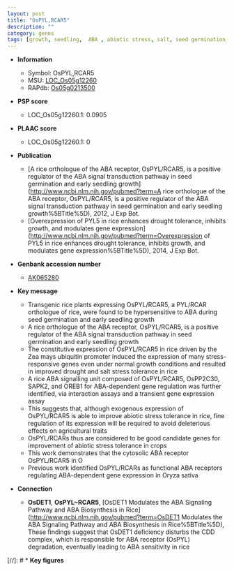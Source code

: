 ```yaml
---
layout: post
title: "OsPYL,RCAR5"
description: ""
category: genes
tags: [growth, seedling,  ABA , abiotic stress, salt, seed germination, drought, salt stress]
---
```


* **Information**  
    + Symbol: OsPYL,RCAR5  
    + MSU: [LOC_Os05g12260](http://rice.plantbiology.msu.edu/cgi-bin/ORF_infopage.cgi?orf=LOC_Os05g12260)  
    + RAPdb: [Os05g0213500](http://rapdb.dna.affrc.go.jp/viewer/gbrowse_details/irgsp1?name=Os05g0213500)  

* **PSP score**  
    + LOC_Os05g12260.1: 0.0905 

* **PLAAC score**  
    + LOC_Os05g12260.1: 0 

* **Publication**  
    + [A rice orthologue of the ABA receptor, OsPYL/RCAR5, is a positive regulator of the ABA signal transduction pathway in seed germination and early seedling growth](http://www.ncbi.nlm.nih.gov/pubmed?term=A rice orthologue of the ABA receptor, OsPYL/RCAR5, is a positive regulator of the ABA signal transduction pathway in seed germination and early seedling growth%5BTitle%5D), 2012, J Exp Bot.
    + [Overexpression of PYL5 in rice enhances drought tolerance, inhibits growth, and modulates gene expression](http://www.ncbi.nlm.nih.gov/pubmed?term=Overexpression of PYL5 in rice enhances drought tolerance, inhibits growth, and modulates gene expression%5BTitle%5D), 2014, J Exp Bot.

* **Genbank accession number**  
    + [AK065280](http://www.ncbi.nlm.nih.gov/nuccore/AK065280)

* **Key message**  
    + Transgenic rice plants expressing OsPYL/RCAR5, a PYL/RCAR orthologue of rice, were found to be hypersensitive to ABA during seed germination and early seedling growth
    + A rice orthologue of the ABA receptor, OsPYL/RCAR5, is a positive regulator of the ABA signal transduction pathway in seed germination and early seedling growth
    + The constitutive expression of OsPYL/RCAR5 in rice driven by the Zea mays ubiquitin promoter induced the expression of many stress-responsive genes even under normal growth conditions and resulted in improved drought and salt stress tolerance in rice
    + A rice ABA signalling unit composed of OsPYL/RCAR5, OsPP2C30, SAPK2, and OREB1 for ABA-dependent gene regulation was further identified, via interaction assays and a transient gene expression assay
    + This suggests that, although exogenous expression of OsPYL/RCAR5 is able to improve abiotic stress tolerance in rice, fine regulation of its expression will be required to avoid deleterious effects on agricultural traits
    + OsPYL/RCARs thus are considered to be good candidate genes for improvement of abiotic stress tolerance in crops
    + This work demonstrates that the cytosolic ABA receptor OsPYL/RCAR5 in O
    + Previous work identified OsPYL/RCARs as functional ABA receptors regulating ABA-dependent gene expression in Oryza sativa

* **Connection**  
    + __OsDET1__, __OsPYL~RCAR5__, [OsDET1 Modulates the ABA Signaling Pathway and ABA Biosynthesis in Rice](http://www.ncbi.nlm.nih.gov/pubmed?term=OsDET1 Modulates the ABA Signaling Pathway and ABA Biosynthesis in Rice%5BTitle%5D), These findings suggest that OsDET1 deficiency disturbs the CDD complex, which is responsible for ABA receptor (OsPYL) degradation, eventually leading to ABA sensitivity in rice

[//]: # * **Key figures**  


